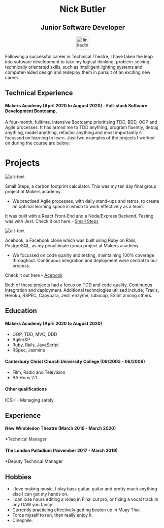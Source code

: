 <h1 align="center"> Nick Butler </h1>

<h2 align="center">Junior Software Developer</h2>

<div align="center">

<a href="https://www.linkedin.com/in/nick-butler-4a7986a3/"><img src="https://www.iconfinder.com/data/icons/free-social-icons/67/linkedin_circle_color-512.png" alt="linkedin" hspace="50" height="42" width="42"></a>

</div>

Following a successful career in Technical Theatre, I have taken the leap into software development to take my logical thinking, problem-solving, technically orientated skills, such as intelligent lighting systems and computer-aided design and redeploy them in pursuit of an exciting new career.

## Technical Experience
#### Makers Academy (April 2020 to August 2020) - Full-stack Software Development Bootcamp.
A four-month, fulltime, intensive Bootcamp prioritising TDD, BDD, OOP and Agile processes. It has armed me to TDD anything, program fluently, debug anything, model anything, refactor anything and most importantly it focussed on learning to learn.
Just two examples of the projects I worked on during the course are below;


# Projects

![alt-text](https://media.giphy.com/media/Jrep9ZLnjDcVsHlGEY/giphy.gif)

Small Steps, a carbon footprint calculator. This was my ten day final group project at Makers academy.
- We practised Agile processes, with daily stand-ups and retros, to create an optimal learning space in which to work effectively as a team.

It was built with a React Front-End and a Node/Express Backend. Testing was with Jest.
Check it out here - [Small Steps](https://small-steps2020.herokuapp.com/)

![alt-text](https://media.giphy.com/media/Phf4AdXoIwKeSPiswl/giphy.gif)

Acebook, a Facebook clone which was built using Ruby on Rails, PostgreSQL, as my penultimate group project at Makers academy.
- We focussed on code quality and testing, maintaining 100% coverage throughout. Continuous integration and deployment were central to our process.

Check it out here - [Acebook](https://acebook-brainaics.herokuapp.com/)

Both of these projects had a focus on TDD and code quality, Continuous Integration and deployment. Additional technologies utilised include; Travis, Heroku, RSPEC, Capybara, Jest, enzyme, rubocop, ESlint among others.

## Education

#### Makers Academy (April 2020 to August 2020)

- OOP, TDD, MVC, DDD
- Agile/XP
- Ruby, Rails, JavaScript
- RSpec, Jasmine

#### Canterbury Christ Church University College (09/2003 - 06/2006)

- Film, Radio and Television 
- BA Hons 2:1

#### Other qualifications

IOSH - Managing safely

## Experience

#### New Wimbledon Theatre (March 2019 - March 2020)    
*Technical Manager


#### The London Palladium (November 2017 - March 2019)   
*Deputy Technical Manager


## Hobbies

* I love making music, I play bass guitar, guitar and pretty much anything else I can get my hands on.
* I can lose hours editing a video in Final cut pro, or fixing a vocal track in any DAW you fancy. 
* Currently practicing effectively getting beaten up in Muay Thai.
* Force myself to run, then really enjoy it.
* Cinephile.

